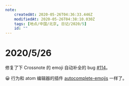 ```yaml
---
note:
    createdAt: 2020-05-26T04:36:33.446Z
    modifiedAt: 2020-05-26T04:38:10.030Z
    tags: [地点/中国/北京, 日记/2020/5]
    id: ""
---
```

# 2020/5/26
<!-- @timer "date":"Tue May 26 2020 12:36:54 GMT+0800 (China Standard Time)" -->
修复了下 Crossnote 的 emoji 自动补全的 bug [#114](https://github.com/0xGG/crossnote/issues/114)。

😀 行为和 atom 编辑器的插件 [autocomplete-emojis](https://atom.io/packages/autocomplete-emojis) 一样了。


